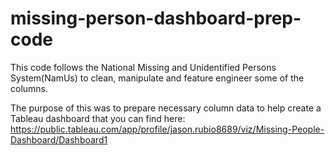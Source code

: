# missing-person-dashboard-prep-code

This code follows the National Missing and Unidentified Persons System(NamUs) to clean, manipulate and feature engineer some of the columns. 

The purpose of this was to prepare necessary column data to help create a Tableau dashboard that you can find here: https://public.tableau.com/app/profile/jason.rubio8689/viz/Missing-People-Dashboard/Dashboard1 
